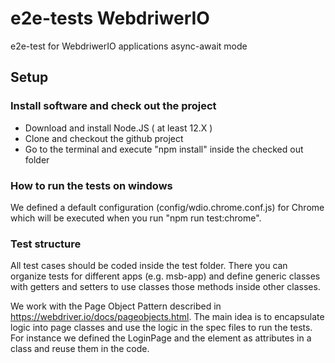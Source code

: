 # e2e-tests WebdriwerIO

e2e-test for WebdriwerIO applications async-await mode
## Setup

### Install software and check out the project

- Download and install Node.JS ( at least 12.X )
- Clone and checkout the github project
- Go to the terminal and execute "npm install" inside the checked out folder

### How to run the tests on windows

We defined a default configuration (config/wdio.chrome.conf.js) for Chrome which will be executed when you run "npm run test:chrome".

### Test structure

All test cases should be coded inside the test folder. There you can organize tests for different apps (e.g. msb-app) and define generic classes with getters and setters to use classes those methods inside other classes.

We work with the Page Object Pattern described in <https://webdriver.io/docs/pageobjects.html>. The main idea is to encapsulate logic into page classes and use the logic in the spec files to run the tests.
For instance we defined the LoginPage and the element as attributes in a class and reuse them in the code.
